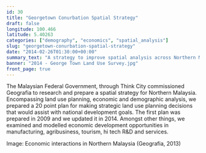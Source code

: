 ```yaml
---
id: 30
title: "Georgetown Conurbation Spatial Strategy"
draft: false
longitude: 100.466
latitude: 5.40263
categories: ["demography", "economics", "spatial_analysis"]
slug: "georgetown-conurbation-spatial-strategy"
date: "2014-02-26T01:30:00+00:00"
summary_text: "A strategy to improve spatial analysis across Northern Malaysia"
banner: "2014 - George Town Land Use Survey.jpg"
front_page: true
---
```


The Malaysian Federal Government, through Think City commissioned Geografia to research and prepare a spatial strategy for Northern Malaysia. Encompassing land use planning, economic and demographic analysis, we prepared a 20 point plan for making strategic land use planning decisions that would assist with national development goals. The first plan was prepared in 2009 and we updated it in 2014. Amongst other things, we examined and modelled economic development opportunities in manufacturing, agribusiness, tourism, hi tech R&D and services.

Image: Economic interactions in Northern Malaysia (Geografia, 2013)
